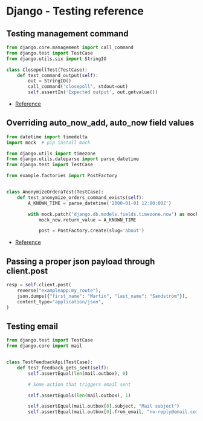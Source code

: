 # Django - Testing reference

## Testing management command

```python
from django.core.management import call_command
from django.test import TestCase
from django.utils.six import StringIO

class ClosepollTest(TestCase):
    def test_command_output(self):
        out = StringIO()
        call_command('closepoll', stdout=out)
        self.assertIn('Expected output', out.getvalue())
```

- [Reference](https://docs.djangoproject.com/en/1.9/topics/testing/tools/#management-commands)


## Overriding auto_now_add, auto_now field values

```python
from datetime import timedelta
import mock  # pip install mock

from django.utils import timezone
from django.utils.dateparse import parse_datetime
from django.test import TestCase

from example.factories import PostFactory


class AnonymizeOrderaTest(TestCase):
    def test_anonymize_orders_command_exists(self):
        A_KNOWN_TIME = parse_datetime('2000-01-01 12:00:00Z')

        with mock.patch('django.db.models.fields.timezone.now') as mock_now:
            mock_now.return_value = A_KNOWN_TIME

            post = PostFactory.create(slug='about')
```

- [Reference](https://devblog.kogan.com/blog/testing-auto-now-datetime-fields-in-django)


## Passing a proper json payload through client.post

```python
resp = self.client.post(
    reverse("exampleapp:my_route"),
    json.dumps({"first_name": "Martin", "last_name": "Sandström"}),
    content_type="application/json",
)
```


## Testing email

```python
from django.test import TestCase
from django.core import mail


class TestFeedbackApi(TestCase):
    def test_feedback_gets_sent(self):
        self.assertEqual(len(mail.outbox), 0)

        # Some action that triggers email sent

        self.assertEquals(len(mail.outbox), 1)

        self.assertEqual(mail.outbox[0].subject, "Mail subject")
        self.assertEqual(mail.outbox[0].from_email, "no-reply@email.com")
```

